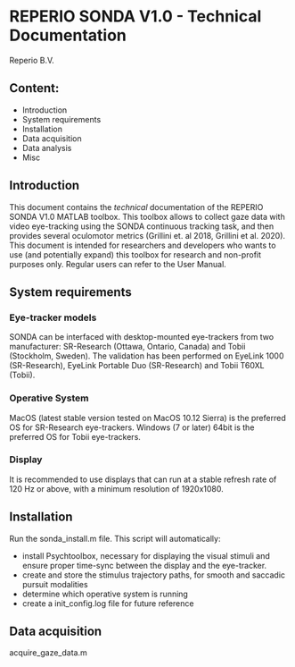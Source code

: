 # REPERIO SONDA V1.0 - Technical Documentation
Reperio B.V. 
## Content:
- Introduction
- System requirements
- Installation 
- Data acquisition
- Data analysis
- Misc

## Introduction
This document contains the *technical* documentation of the REPERIO SONDA V1.0 MATLAB toolbox. This toolbox allows to collect gaze data with video eye-tracking using the SONDA continuous tracking task, and then provides several oculomotor metrics (Grillini et. al 2018, Grillini et al. 2020). This document is intended for researchers and developers who wants to use (and potentially expand) this toolbox for research and non-profit purposes only. Regular users can refer to the User Manual. 

## System requirements 
### Eye-tracker models
SONDA can be interfaced with desktop-mounted eye-trackers from two manufacturer: SR-Research (Ottawa, Ontario, Canada) and Tobii (Stockholm, Sweden). The validation has been performed on EyeLink 1000 (SR-Research), EyeLink Portable Duo (SR-Research) and Tobii T60XL (Tobii).

### Operative System
MacOS (latest stable version tested on MacOS 10.12 Sierra) is the preferred OS for SR-Research eye-trackers. 
Windows (7 or later) 64bit is the preferred OS for Tobii eye-trackers. 

### Display
It is recommended to use displays that can run at a stable refresh rate of 120 Hz or above, with a minimum resolution of 1920x1080.

## Installation
Run the sonda_install.m file. This script will automatically: 

   - install Psychtoolbox, necessary for displaying the visual stimuli and ensure proper time-sync between the display and the eye-tracker.
   - create and store the stimulus trajectory paths, for smooth and saccadic pursuit modalities
   - determine which operative system is running
   - create a init_config.log file for future reference
   
## Data acquisition
acquire\_gaze\_data.m 


